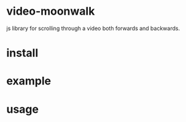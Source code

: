 # video-moonwalk
js library for scrolling through a video both forwards and backwards.

# install

# example

# usage





